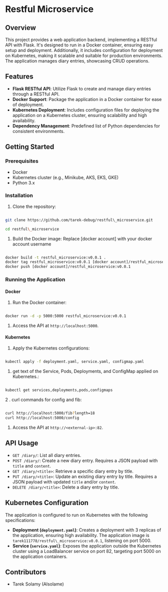 # Restful Microservice

## Overview

This project provides a web application backend, implementing a RESTful API with Flask. It's designed to run in a Docker container, ensuring easy setup and deployment. Additionally, it includes configuration for deployment on Kubernetes, making it scalable and suitable for production environments. The application manages diary entries, showcasing CRUD operations.

## Features

- **Flask RESTful API**: Utilize Flask to create and manage diary entries through a RESTful API.
- **Docker Support**: Package the application in a Docker container for ease of deployment.
- **Kubernetes Deployment**: Includes configuration files for deploying the application on a Kubernetes cluster, ensuring scalability and high availability.
- **Dependency Management**: Predefined list of Python dependencies for consistent environments.

## Getting Started

### Prerequisites

- Docker
- Kubernetes cluster (e.g., Minikube, AKS, EKS, GKE)
- Python 3.x

### Installation

1. Clone the repository:

```bash

git clone https://github.com/tarek-debug/restful\_microservice.git

cd restful\_microservice

```

1. Build the Docker image:
Replace [docker account] with your docker account username
```bash

docker build -t restful_microservice:v0.0.1 .
docker tag restful_microservice:v0.0.1 [docker account]/restful_microservice:v0.0.1
docker push [docker account]/restful_microservice:v0.0.1

```

### Running the Application

#### Docker

1. Run the Docker container:

```bash

docker run -d -p 5000:5000 restful_microservice:v0.0.1

```

1. Access the API at `http://localhost:5000`.

#### Kubernetes

1. Apply the Kubernetes configurations:

```bash

kubectl apply -f deployment.yaml, service.yaml, configmap.yaml

```

1. get text of the Service, Pods, Deployments, and ConfigMap applied on Kubernetes.:

```bash

kubectl get services,deployments,pods,configmaps

```
2 . curl commands for config and fib:

```bash

curl http://localhost:5000/fib?length=18
curl http://localhost:5000/config

```
1. Access the API at `http://<external-ip>:82`.

## API Usage

- `GET /diary/`: List all diary entries.
- `POST /diary/`: Create a new diary entry. Requires a JSON payload with `title` and `content`.
- `GET /diary/<title>`: Retrieve a specific diary entry by title.
- `PUT /diary/<title>`: Update an existing diary entry by title. Requires a JSON payload with updated `title` and/or `content`.
- `DELETE /diary/<title>`: Delete a diary entry by title.

## Kubernetes Configuration

The application is configured to run on Kubernetes with the following specifications:

- **Deployment (`deployment.yaml`)**: Creates a deployment with 3 replicas of the application, ensuring high availability. The application image is `tarek111778/restful\_microservice:v0.0.1`, listening on port 5000.
- **Service (`service.yaml`)**: Exposes the application outside the Kubernetes cluster using a LoadBalancer service on port 82, targeting port 5000 on the application containers.

## Contributors

- Tarek Solamy (Alsolame)

